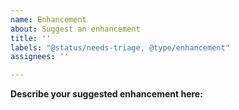 ```yaml
---
name: Enhancement
about: Suggest an enhancement
title: ''
labels: "@status/needs-triage, @type/enhancement"
assignees: ''

---
```


**Describe your suggested enhancement here:**
